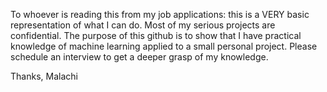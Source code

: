 To whoever is reading this from my job applications: this is a VERY basic representation of what I can do. Most of my serious projects are confidential.
The purpose of this github is to show that I have practical knowledge of machine learning applied to a small personal project.
Please schedule an interview to get a deeper grasp of my knowledge.

Thanks,
Malachi
